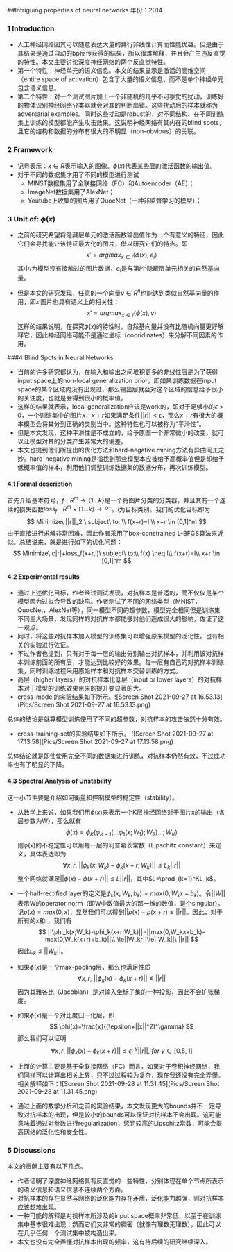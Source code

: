 ##Intriguing properties of neural networks
年份：2014

### 1 Introduction

- 人工神经网络因其可以随意表达大量的并行非线性计算而性能优越。但是由于其结果是通过自动的bp反传获得的结果，所以很难解释，并且会产生违反直觉的特性。本文主要讨论深度神经网络的两个反直觉特性。
- 第一个特性：神经单元的语义信息。本文的结果显示是激活的高维空间（entire space of activation）包含了大量的语义信息，而不是单个神经单元包含语义信息。
- 第二个特性：对一个测试图片加上一个非随机的几乎不可察觉的扰动，训练好的物体识别神经网络分类器就会对其的判断出错。这些扰动后的样本就称为adversarial examples。同时这些扰动是robust的，对不同结构、在不同训练集上训练的模型都能产生攻击效果。这说明神经网络有其内在的blind spots，且它的结构和数据的分布有很大的不明显（non-obvious）的关联。

### 2 Framework

- 记号表示：$x \in R$表示输入的图像。$\phi(x)$代表某些层的激活函数的输出值。
- 对于不同的数据集才用了不同的模型进行测试
    - MINST数据集用了全联接网络（FC）和Autoencoder（AE）；
    - ImageNet数据集用了AlexNet；
    - Youtube上收集的图片用了QuocNet（一种非监督学习的模型）；

### 3 Unit of: $\phi(x)$

- 之前的研究希望将隐藏层单元的激活函数输出值作为一个有意义的特征，因此它们会寻找能让该特征最大化的图片，借以研究它们的特点。即
    $$
    x'=argmax_{x \in I}\langle \phi(x),e_i \rangle
    $$
    其中$I$为模型没有接触过的图片数据，$e_i$是与第$i$个隐藏层单元相关的自然基向量。 

- 但是本文的研究发现，任意的一个向量$v \in R^n$也能达到类似自然基向量的作用，即$x'$图片也具有语义上的相关性：
    $$
    x'=argmax_{x \in I} \langle \phi(x),v \rangle
    $$
    这样的结果说明，在探究$\phi(x)$的特性时，自然基向量并没有比随机向量更好解释它，因此神经网络可能不是通过坐标（cooridinates）来分解不同因素的作用。

###4 Blind Spots in Neural Networks

- 当前的许多研究都认为，在输入和输出之间堆积更多的非线性层是为了获得input space上的non-local generalization prior，即如果训练数据在input space的某个区域内没有出现过，那么输出层就会对这个区域的信息给予很小的关注度，也就是会得到很小的概率值。
- 这样的结果就表示，local generalization应该是work的，即对于足够小的$\epsilon>0$，一个训练集中的图片$x$，$x+r$如果满足条件$||r||<\epsilon$，那么$x+r$有很大的概率模型会将其分到正确的类别当中。这种特性也可以被称为“平滑性”。
- 但是本文发现，这种平滑性是不成立的，给予原图一个非常微小的改变，就可以让模型对其的分类产生非常大的偏差。
- 本文也提到他们所提出的优化方法和hard-negative mining方法有异曲同工之妙。hard-negative mining是指找到那些模型本应被给予高概率值但是却给予低概率值的样本，利用他们调整训练数据集的数据分布，再次训练模型。

#### 4.1 Formal description

首先介绍基本符号，$f:R^m \rightarrow\{1... k\}$是一个将图片分类的分类器，并且其有一个连续的损失函数$loss_f:R^m \times \{1...k\} \rightarrow R^+$​。$l$为目标类别。我们的优化目标即为
$$
Minimize\ ||r||_2 \ subject\ to: \\
f(x+r)=l \\
x+r \in [0,1]^m
$$
由于直接进行求解非常困难，因此作者采用了box-constrained L-BFGS算法来近似。总结说来，就是进行如下的优化问题：
$$
Minimize\ c|r|+loss_f(x+r,l)\ subject\ to:\\
f(x) \neq l\\
f(x+r)=l\\
x+r \in [0,1]^m
$$

#### 4.2 Experimental results

- 通过上述优化目标，作者经过测试发现，对抗样本是普适的，而不仅仅是某个模型因为过拟合导致的缺陷。作者测试了不同的网络类型（MNIST，QuocNet，AlexNet等），同一模型不同的超参数，模型完全相同但是训练集不同三大场景，发现同样的对抗样本都能够对他们造成很大的影响，佐证了这一观点。
- 同时，将这些对抗样本加入模型的训练集可以增强原来模型的泛化性。也有相关的实验进行佐证。
- 不过作者也提到，只有对于每一层的输出分别输出对抗样本，并利用该对抗样本训练前面的所有层，才能达到比较好的效果。每一层有自己的对抗样本训练集，同时训练过程采用原始样本和对抗样本交替训练的方式。
- 高层（higher layers）的对抗样本比低层（input or lower layers）的对抗样本对于模型的训练效果带来的提升要显著的大。
- cross-model的实验结果如下所示。![Screen Shot 2021-09-27 at 16.53.13](Pics/Screen Shot 2021-09-27 at 16.53.13.png)

总体的结论是就算模型训练使用了不同的超参数，对抗样本的攻击依然十分有效。

- cross-training-set的实验结果如下所示。	![Screen Shot 2021-09-27 at 17.13.58](Pics/Screen Shot 2021-09-27 at 17.13.58.png)

总体结论就是即使使用完全不同的数据集进行训练，对抗样本仍然有效，不过成功率也有了明显的下降。

#### 4.3 Spectral Analysis of Unstability

这一小节主要是介绍如何衡量和控制模型的稳定性（stability）。

- 从数学上来说，如果我们用$\phi(x)$来表示一个K层神经网络对于图片x的输出（各层参数为W），那么就有
    $$
    \phi(x)=\phi_K(\phi_{K-1}(...\phi_1(x;W_1);W_2)...;W_K)
    $$
    则$\phi(x)$的不稳定性可以用每一层的利普希茨常数（Lipschitz constant）来定义，具体表达即为
    $$
    \forall x, r,\ ||\phi_k(x;W_k)-\phi_k(x+r;W_k)|| \le L_k||r||
    $$
    整个网络就满足$||\phi(x)-\phi(x+r)||\le L||r||$，其中$L=\prod_{k=1}^KL_k$。

- 一个half-rectified layer的定义是$\phi_k(x;W_k,b_k)=max(0,W_kx+b_k)$。令$||W||$表示W的operator norm（即W中数值最大的那一维的数值，是个singular）。记$\rho(x)=max(0,x)$，显然我们可以得到$||\rho(x)-\rho(x+r)\le ||r||$。因此，对于所有的x和r，我们有
    $$
    ||\phi_k(x;W_k)-\phi_k(x+r;W_k)||=||max(0,W_kx+b_k)-max(0,W_k(x+r)+b_k)||\\ \le||W_kr||\le||W_k||\ ||r||
    $$
    因此$L_k\le||W_k||$。

- 如果$\phi(x)$是一个max-pooling层，那么也满足性质
    $$
    \forall x, r,\ ||\phi_k(x)-\phi_k(x+r)|| \le ||r||
    $$
    因为其雅各比（Jacobian）是对输入坐标子集的一种投影，因此不会扩张梯度。

- 如果$\phi(x)$是一个对比度归一化层，即
    $$
    \phi(x)=\frac{x}{(\epsilon+||x||^2)^\gamma}
    $$
    那么我们可以证明
    $$
    \forall x, r,\ ||\phi_k(x)-\phi_k(x+r)|| \le \epsilon^{-\gamma}||r||, \ for \ \gamma \in[0.5,1]
    $$

- 上面的计算主要是基于全联接网络（FC）而言，如果对于卷积神经网络，我们同样可以计算出相关上界，只不过过程较为复杂，现在我还没有完全弄懂。相关解释如下：![Screen Shot 2021-09-28 at 11.31.45](Pics/Screen Shot 2021-09-28 at 11.31.45.png)

- 通过上面的数学分析和之前的实验结果，本文发现更大的bounds并不一定导致对抗样本的出现，但是较小的bounds可以保证对抗样本不会出现。这可能意味着通过对参数进行regularization，惩罚较高的Lipschitz常数，可能会提高网络的泛化性和安全性。

### 5 Discussions

本文的贡献主要有以下几点。

- 作者证明了深度神经网络具有反直觉的一些特性，分别体现在单个节点所表示的语义信息和语义信息不连续两个方面。
- 对抗样本的存在显然与网络的泛化能力存在矛盾，泛化能力越强，则对抗样本应该越难出现。
- 一种可能的解释是对抗样本所涉及的input space概率非常低，以至于在训练集中基本很难出现；然而它们又非常的稠密（就像有理数无理数），因此可以在几乎任何一个测试集中被构造出来。
- 本文也没有完全弄懂对抗样本出现的频率，这有待后续的研究继续深入。

